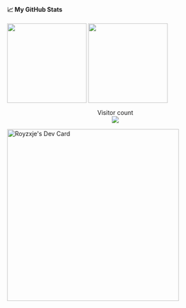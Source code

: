 #### &#x1f4c8; My GitHub Stats

<img align="center" src="https://github-readme-stats-one-bice.vercel.app/api?username=royzxje&count_private=true&theme=tokyonight&show_icons=true&include_all_commits=true&role=OWNER,ORGANIZATION_MEMBER,COLLABORATOR" height="185px" /> <img align="center" src="https://github-readme-stats-one-bice.vercel.app/api/top-langs/?username=royzxje&layout=compact&langs_count=8&theme=tokyonight&role=OWNER,COLLABORATOR" height="185px" />

<p align="center"> 
  Visitor count<br>
  <img src="https://profile-counter.glitch.me/royzxje/count.svg" />
</p>
<a href="https://app.daily.dev/ntquan"><img src="https://api.daily.dev/devcards/65b03e918b744ff0849e42c63410c1d3.png?r=wgk" width="400" alt="Royzxje's Dev Card"/></a>

